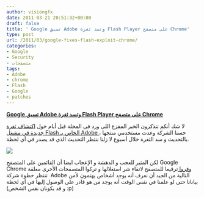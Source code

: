 ```yaml
---
author: visiongfx
date: 2011-03-21 20:51:32+00:00
draft: false
title: ' Google تسبق Adobe وتسد ثغرة Flash Player على متصفح Chrome'
type: post
url: /2011/03/google-fixes-flash-exploit-chrome/
categories:
- Google
- Security
- متصفحات
tags:
- Adobe
- chrome
- Flash
- Google
- patches
---
```


[**Google تسبق Adobe وتسد ثغرة Flash Player على متصفح Chrome**
](https://www.it-scoop.com/2011/03/google-fixes-flash-exploit-chrome)


لا شك أنكم تتذكرون الخبر المفزع اللي ورد في المجلة قبل أيام حول [اكتشاف ثغرة جديدة في مشغل Flash الخاص بـ Adobe ](https://www.it-scoop.com/2011/03/adobe-flash-player-zero-day-vulnerability%e2%80%8e/)، حسنا الشركة وعدت مستخدمي منتجها بالتحديث و سد الثغرة خلال أسبوع لا زلنا ننتظر التحديث الذي قد يصدر في أي لحظة.


[![](https://www.it-scoop.com/wp-content/uploads/2011/03/google-chrome.jpg)
](https://www.it-scoop.com/2011/03/google-fixes-flash-exploit-chrome)



لكن المثير للعجب و الدهشة و الإعجاب ايضا أن القائمين على المتصفح Google Chrome [وفروا ](http://www.guardian.co.uk/technology/blog/2011/mar/21/)ترقيعا للمتصفح لاتقاء شر استغلالها و تركوا المتصفحات الأخرى معلقة  تنتظر خطوة شركة Adobe التالية
من الجيد أن نعرف أنه يوجد أشخاص يهتمون لأمن بياناتا حتى لو علمنا في نفس الوقت أنه يوجد من هو قادر على الوصول إليها في أي لحظة (و قد يكونان نفس الشخص :p)


